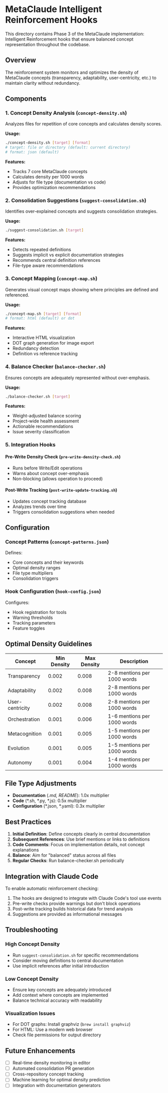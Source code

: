 # MetaClaude Intelligent Reinforcement Hooks

This directory contains Phase 3 of the MetaClaude implementation: Intelligent Reinforcement hooks that ensure balanced concept representation throughout the codebase.

## Overview

The reinforcement system monitors and optimizes the density of MetaClaude concepts (transparency, adaptability, user-centricity, etc.) to maintain clarity without redundancy.

## Components

### 1. Concept Density Analysis (`concept-density.sh`)

Analyzes files for repetition of core concepts and calculates density scores.

**Usage:**
```bash
./concept-density.sh [target] [format]
# target: file or directory (default: current directory)
# format: json (default)
```

**Features:**
- Tracks 7 core MetaClaude concepts
- Calculates density per 1000 words
- Adjusts for file type (documentation vs code)
- Provides optimization recommendations

### 2. Consolidation Suggestions (`suggest-consolidation.sh`)

Identifies over-explained concepts and suggests consolidation strategies.

**Usage:**
```bash
./suggest-consolidation.sh [target]
```

**Features:**
- Detects repeated definitions
- Suggests implicit vs explicit documentation strategies
- Recommends central definition references
- File-type aware recommendations

### 3. Concept Mapping (`concept-map.sh`)

Generates visual concept maps showing where principles are defined and referenced.

**Usage:**
```bash
./concept-map.sh [target] [format]
# format: html (default) or dot
```

**Features:**
- Interactive HTML visualization
- DOT graph generation for image export
- Redundancy detection
- Definition vs reference tracking

### 4. Balance Checker (`balance-checker.sh`)

Ensures concepts are adequately represented without over-emphasis.

**Usage:**
```bash
./balance-checker.sh [target]
```

**Features:**
- Weight-adjusted balance scoring
- Project-wide health assessment
- Actionable recommendations
- Issue severity classification

### 5. Integration Hooks

#### Pre-Write Density Check (`pre-write-density-check.sh`)
- Runs before Write/Edit operations
- Warns about concept over-emphasis
- Non-blocking (allows operation to proceed)

#### Post-Write Tracking (`post-write-update-tracking.sh`)
- Updates concept tracking database
- Analyzes trends over time
- Triggers consolidation suggestions when needed

## Configuration

### Concept Patterns (`concept-patterns.json`)

Defines:
- Core concepts and their keywords
- Optimal density ranges
- File type multipliers
- Consolidation triggers

### Hook Configuration (`hook-config.json`)

Configures:
- Hook registration for tools
- Warning thresholds
- Tracking parameters
- Feature toggles

## Optimal Density Guidelines

| Concept | Min Density | Max Density | Description |
|---------|------------|-------------|-------------|
| Transparency | 0.002 | 0.008 | 2-8 mentions per 1000 words |
| Adaptability | 0.002 | 0.008 | 2-8 mentions per 1000 words |
| User-centricity | 0.002 | 0.008 | 2-8 mentions per 1000 words |
| Orchestration | 0.001 | 0.006 | 1-6 mentions per 1000 words |
| Metacognition | 0.001 | 0.005 | 1-5 mentions per 1000 words |
| Evolution | 0.001 | 0.005 | 1-5 mentions per 1000 words |
| Autonomy | 0.001 | 0.004 | 1-4 mentions per 1000 words |

## File Type Adjustments

- **Documentation** (*.md, README*): 1.0x multiplier
- **Code** (*.sh, *.py, *.js): 0.5x multiplier
- **Configuration** (*.json, *.yaml): 0.3x multiplier

## Best Practices

1. **Initial Definition**: Define concepts clearly in central documentation
2. **Subsequent References**: Use brief mentions or links to definitions
3. **Code Comments**: Focus on implementation details, not concept explanations
4. **Balance**: Aim for "balanced" status across all files
5. **Regular Checks**: Run balance-checker.sh periodically

## Integration with Claude Code

To enable automatic reinforcement checking:

1. The hooks are designed to integrate with Claude Code's tool use events
2. Pre-write checks provide warnings but don't block operations
3. Post-write tracking builds historical data for trend analysis
4. Suggestions are provided as informational messages

## Troubleshooting

### High Concept Density
- Run `suggest-consolidation.sh` for specific recommendations
- Consider moving definitions to central documentation
- Use implicit references after initial introduction

### Low Concept Density
- Ensure key concepts are adequately introduced
- Add context where concepts are implemented
- Balance technical accuracy with readability

### Visualization Issues
- For DOT graphs: Install graphviz (`brew install graphviz`)
- For HTML: Use a modern web browser
- Check file permissions for output directory

## Future Enhancements

- [ ] Real-time density monitoring in editor
- [ ] Automated consolidation PR generation
- [ ] Cross-repository concept tracking
- [ ] Machine learning for optimal density prediction
- [ ] Integration with documentation generators